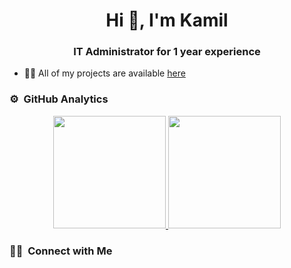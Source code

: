 <h1 align="center">Hi 👋, I'm Kamil</h1>
<h3 align="center">IT Administrator for 1 year experience</h3>

- 👨‍💻 All of my projects are available [here](https://github.com/Kamilq99)

### ⚙️ &nbsp;GitHub Analytics

<p align="center">
<a href="https://github.com/Kamilq99">
  <img height="180em" src="https://github-readme-stats-eight-theta.vercel.app/api?username=Kamilq99&show_icons=true&theme=algolia&include_all_commits=true&count_private=true"/>
  <img height="180em" src="https://github-readme-stats-eight-theta.vercel.app/api/top-langs/?username=Kamilq99&layout=compact&langs_count=8&theme=algolia"/>
</a>
</p>

### 🤝🏻 &nbsp;Connect with Me

<p>
<a href="https://www.linkedin.com/in/kamil-kielich-4a7a67241/"/></a>
</p>
